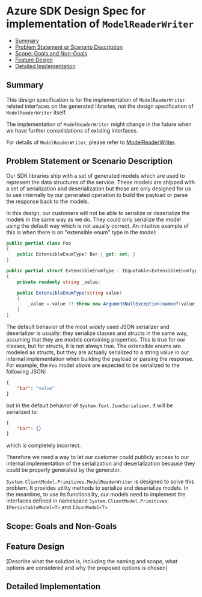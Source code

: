 # Azure SDK Design Spec for implementation of `ModelReaderWriter`

- [Summary](#summary)
- [Problem Statement or Scenario Description](#problem-statement-or-scenario-description)
- [Scope: Goals and Non-Goals](#scope-goals-and-non-goals)
- [Feature Design](#feature-design)
- [Detailed Implementation](#detailed-implementation)

## Summary

This design specification is for the implementation of `ModelReaderWriter` related interfaces on the generated libraries, not the design specification of `ModelReaderWriter` itself.

The implementation of `ModelReaderWriter` might change in the future when we have further consolidations of existing interfaces.

For details of `ModelReaderWriter`, please refer to [ModelReaderWriter](https://github.com/Azure/azure-sdk-for-net/blob/main/sdk/core/System.ClientModel/README.md).

## Problem Statement or Scenario Description

Our SDK libraries ship with a set of generated models which are used to represent the data structures of the service. These models are shipped with a set of serialization and deserialization but those are only designed for us to use internally by our generated operation to build the payload or parse the response back to the models.

In this design, our customers will not be able to serialize or deserialize the models in the same way as we do. They could only serialize the model using the default way which is not usually correct. An intuitive example of this is when there is an "extensible enum" type in the model:
```csharp
public partial class Foo
{
    public ExtensibleEnumType? Bar { get; set; }
}

public partial struct ExtensibleEnumType : IEquatable<ExtensibleEnumType>
{
    private readonly string _value;

    public ExtensibleEnumType(string value)
    {
        _value = value ?? throw new ArgumentNullException(nameof(value));
    }
}
```

The default behavior of the most widely used JSON serializer and deserializer is usually: they serialize classes and structs in the same way, assuming that they are models containing properties. This is true for our classes, but for structs, it is not always true. The extensible enums are modeled as structs, but they are actually serialized to a string value in our internal implementation when building the payload or parsing the response. For example, the `Foo` model above are expected to be serialized to the following JSON:
```json
{
    "bar": "value"
}
```
but in the default behavior of `System.Text.JsonSerializer`, it will be serialized to:
```json
{
    "bar": {}
}
```
which is completely incorrect.

Therefore we need a way to let our customer could publicly access to our internal implementation of the serialization and deserialization because they could be properly generated by the generator.

`System.ClientModel.Primitives.ModelReaderWriter` is designed to solve this problem. It provides utility methods to serialize and deserialize models. In the meantime, to use its functionality, our models need to implement the interfaces defined in namespace `System.ClientModel.Primitives`: `IPersistableModel<T>` and `IJsonModel<T>`.

## Scope: Goals and Non-Goals

## Feature Design

[Describe what the solution is, including the naming and scope,  what options are considered and why the proposed options is chosen] 

<Your content here> 

## Detailed Implementation

<Your content here> 
